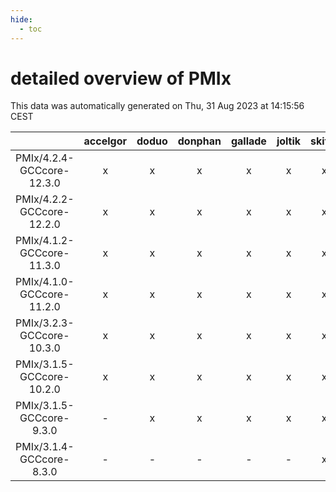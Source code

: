 ```yaml
---
hide:
  - toc
---
```


detailed overview of PMIx
=========================


This data was automatically generated on Thu, 31 Aug 2023 at 14:15:56 CEST  

| |accelgor|doduo|donphan|gallade|joltik|skitty|swalot|victini|
| :---: | :---: | :---: | :---: | :---: | :---: | :---: | :---: | :---: |
|PMIx/4.2.4-GCCcore-12.3.0|x|x|x|x|x|x|x|x|
|PMIx/4.2.2-GCCcore-12.2.0|x|x|x|x|x|x|x|x|
|PMIx/4.1.2-GCCcore-11.3.0|x|x|x|x|x|x|x|x|
|PMIx/4.1.0-GCCcore-11.2.0|x|x|x|x|x|x|x|x|
|PMIx/3.2.3-GCCcore-10.3.0|x|x|x|x|x|x|x|x|
|PMIx/3.1.5-GCCcore-10.2.0|x|x|x|x|x|x|x|x|
|PMIx/3.1.5-GCCcore-9.3.0|-|x|x|x|x|x|x|x|
|PMIx/3.1.4-GCCcore-8.3.0|-|-|-|-|-|x|-|x|
